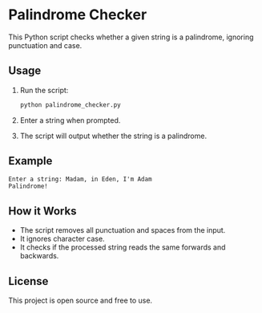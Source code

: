 # Palindrome Checker

This Python script checks whether a given string is a palindrome, ignoring punctuation and case.

## Usage

1. Run the script:
    ```bash
    python palindrome_checker.py
    ```

2. Enter a string when prompted.

3. The script will output whether the string is a palindrome.

## Example

```
Enter a string: Madam, in Eden, I'm Adam
Palindrome!
```

## How it Works

- The script removes all punctuation and spaces from the input.
- It ignores character case.
- It checks if the processed string reads the same forwards and backwards.

## License

This project is open source and free to use.
